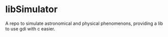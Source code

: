 # libSimulator
A repo to simulate astronomical and physical phenomenons, providing a lib to use gdi with c easier.
